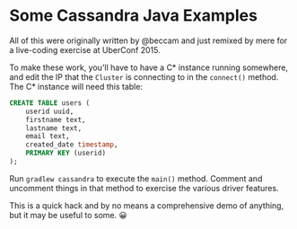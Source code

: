 # Some Cassandra Java Examples

All of this were originally written by @beccam and just remixed by mere for a live-coding exercise at UberConf 2015.

To make these work, you'll have to have a C* instance running somewhere, and edit the IP that the `Cluster` is connecting to in the `connect()` method. The C* instance will need this table:

~~~sql
CREATE TABLE users (
    userid uuid,
    firstname text,
    lastname text,
    email text,
    created_date timestamp,
    PRIMARY KEY (userid)
);
~~~

Run `gradlew cassandra` to execute the `main()` method. Comment and uncomment things in that method to exercise the various driver features.

This is a quick hack and by no means a comprehensive demo of anything, but it may be useful to some. :grinning:
